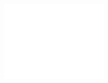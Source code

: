 <div align="center">
  <a href="https://pce.github.io/">
    <img src="header.svg" width="320" height="240">
  </a>
</div>
